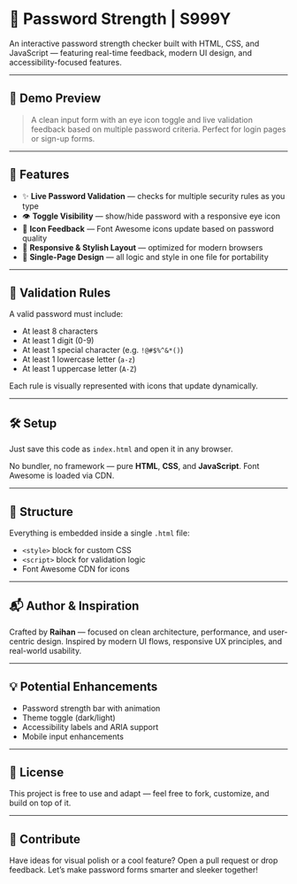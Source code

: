 # 🔐 Password Strength | S999Y

An interactive password strength checker built with HTML, CSS, and JavaScript — featuring real-time feedback, modern UI design, and accessibility-focused features.

---

## 📸 Demo Preview

> A clean input form with an eye icon toggle and live validation feedback based on multiple password criteria. Perfect for login pages or sign-up forms.

---

## 🧩 Features

- ✨ **Live Password Validation** — checks for multiple security rules as you type
- 👁️ **Toggle Visibility** — show/hide password with a responsive eye icon
- 🎯 **Icon Feedback** — Font Awesome icons update based on password quality
- 📐 **Responsive & Stylish Layout** — optimized for modern browsers
- 🎨 **Single-Page Design** — all logic and style in one file for portability

---

## 📑 Validation Rules

A valid password must include:

- At least 8 characters
- At least 1 digit (0-9)
- At least 1 special character (e.g. `!@#$%^&*()`)
- At least 1 lowercase letter (`a-z`)
- At least 1 uppercase letter (`A-Z`)

Each rule is visually represented with icons that update dynamically.

---

## 🛠️ Setup

Just save this code as `index.html` and open it in any browser.

No bundler, no framework — pure **HTML**, **CSS**, and **JavaScript**. Font Awesome is loaded via CDN.

---

## 📁 Structure

Everything is embedded inside a single `.html` file:
- `<style>` block for custom CSS
- `<script>` block for validation logic
- Font Awesome CDN for icons

---

## 📬 Author & Inspiration

Crafted by **Raihan** — focused on clean architecture, performance, and user-centric design. Inspired by modern UI flows, responsive UX principles, and real-world usability.

---

## 💡 Potential Enhancements

- Password strength bar with animation
- Theme toggle (dark/light)
- Accessibility labels and ARIA support
- Mobile input enhancements

---

## 📜 License

This project is free to use and adapt — feel free to fork, customize, and build on top of it.

---

## 🤝 Contribute

Have ideas for visual polish or a cool feature? Open a pull request or drop feedback. Let’s make password forms smarter and sleeker together!
